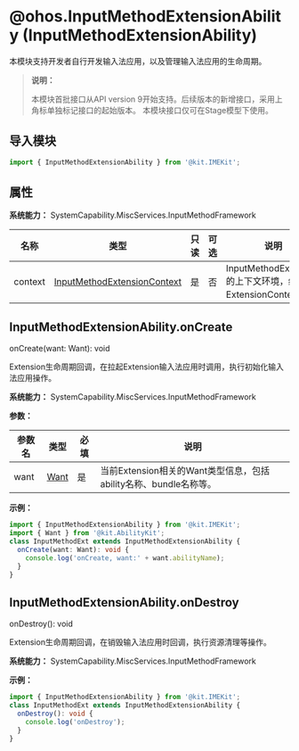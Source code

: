 # @ohos.InputMethodExtensionAbility (InputMethodExtensionAbility)

本模块支持开发者自行开发输入法应用，以及管理输入法应用的生命周期。

> **说明：**
>
> 本模块首批接口从API version 9开始支持。后续版本的新增接口，采用上角标单独标记接口的起始版本。
> 本模块接口仅可在Stage模型下使用。

## 导入模块

```ts
import { InputMethodExtensionAbility } from '@kit.IMEKit';
```

## 属性

**系统能力：** SystemCapability.MiscServices.InputMethodFramework

| 名称 | 类型 | 只读 | 可选 | 说明 |
| -------- | -------- | -------- | -------- | -------- |
| context | [InputMethodExtensionContext](js-apis-inputmethod-extension-context.md) | 是 | 否 | InputMethodExtension的上下文环境，继承于ExtensionContext。 |

## InputMethodExtensionAbility.onCreate

onCreate(want: Want): void

Extension生命周期回调，在拉起Extension输入法应用时调用，执行初始化输入法应用操作。

**系统能力：** SystemCapability.MiscServices.InputMethodFramework

**参数：**

| 参数名 | 类型          | 必填 | 说明                             |
| ------ | ----------- | ---- | ------------------------------- |
| want   | [Want](../apis-ability-kit/js-apis-app-ability-want.md) | 是   | 当前Extension相关的Want类型信息，包括ability名称、bundle名称等。 |

**示例：**

```ts
import { InputMethodExtensionAbility } from '@kit.IMEKit';
import { Want } from '@kit.AbilityKit';
class InputMethodExt extends InputMethodExtensionAbility {
  onCreate(want: Want): void {
    console.log('onCreate, want:' + want.abilityName);
  }
}
```

## InputMethodExtensionAbility.onDestroy

onDestroy(): void

Extension生命周期回调，在销毁输入法应用时回调，执行资源清理等操作。

**系统能力：** SystemCapability.MiscServices.InputMethodFramework

**示例：**

```ts
import { InputMethodExtensionAbility } from '@kit.IMEKit';
class InputMethodExt extends InputMethodExtensionAbility {
  onDestroy(): void {
    console.log('onDestroy');
  }
}
```
